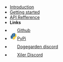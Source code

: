- [Introduction](intro)
- [Getting started](quickstart)
- [API Refference](api)
- **Links**
- [![Github](assets/img/github.png)Github](https://github.com/Arthurdw/dogehouse.py)
- [![PyPi](assets/img/pypi.png)PyPi](https://pypi.org/project/dogehouse/)
- [![Dogegarden discord](assets/img/discord.png)Dogegarden discord](https://discord.gg/S5yJECfc8d)
- [![Xiler Discord](assets/img/discord.png)Xiler Discord](https://dc.xiler.net)
